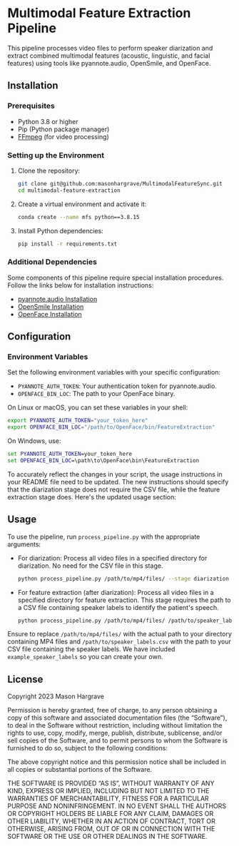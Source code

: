# Multimodal Feature Extraction Pipeline

This pipeline processes video files to perform speaker diarization and extract combined multimodal features (acoustic, linguistic, and facial features) using tools like pyannote.audio, OpenSmile, and OpenFace.

## Installation

### Prerequisites

- Python 3.8 or higher
- Pip (Python package manager)
- [FFmpeg](https://ffmpeg.org/download.html) (for video processing)

### Setting up the Environment

1. Clone the repository:
   ```bash
   git clone git@github.com:masonhargrave/MultimodalFeatureSync.git
   cd multimodal-feature-extraction
   ```

2. Create a virtual environment and activate it:
   ```bash
   conda create --name mfs python==3.8.15
   ```

3. Install Python dependencies:
   ```bash
   pip install -r requirements.txt
   ```

### Additional Dependencies

Some components of this pipeline require special installation procedures. Follow the links below for installation instructions:

- [pyannote.audio Installation](https://github.com/pyannote/pyannote-audio)
- [OpenSmile Installation](https://github.com/audeering/opensmile-python)
- [OpenFace Installation](https://github.com/TadasBaltrusaitis/OpenFace)

## Configuration

### Environment Variables

Set the following environment variables with your specific configuration:

- `PYANNOTE_AUTH_TOKEN`: Your authentication token for pyannote.audio.
- `OPENFACE_BIN_LOC`: The path to your OpenFace binary.

On Linux or macOS, you can set these variables in your shell:

```bash
export PYANNOTE_AUTH_TOKEN="your_token_here"
export OPENFACE_BIN_LOC="/path/to/OpenFace/bin/FeatureExtraction"
```

On Windows, use:

```cmd
set PYANNOTE_AUTH_TOKEN=your_token_here
set OPENFACE_BIN_LOC=\path\to\OpenFace\bin\FeatureExtraction
```

To accurately reflect the changes in your script, the usage instructions in your README file need to be updated. The new instructions should specify that the diarization stage does not require the CSV file, while the feature extraction stage does. Here's the updated usage section:

## Usage

To use the pipeline, run `process_pipeline.py` with the appropriate arguments:

- For diarization:
  Process all video files in a specified directory for diarization. No need for the CSV file in this stage.
  ```bash
  python process_pipeline.py /path/to/mp4/files/ --stage diarization
  ```

- For feature extraction (after diarization):
  Process all video files in a specified directory for feature extraction. This stage requires the path to a CSV file containing speaker labels to identify the patient's speech.
  ```bash
  python process_pipeline.py /path/to/mp4/files/ /path/to/speaker_labels.csv --stage features
  ```

Ensure to replace `/path/to/mp4/files/` with the actual path to your directory containing MP4 files and `/path/to/speaker_labels.csv` with the path to your CSV file containing the speaker labels. We have included `example_speaker_labels` so you can create your own.

## License

Copyright 2023 Mason Hargrave

Permission is hereby granted, free of charge, to any person obtaining a copy of this software and associated documentation files (the “Software”), to deal in the Software without restriction, including without limitation the rights to use, copy, modify, merge, publish, distribute, sublicense, and/or sell copies of the Software, and to permit persons to whom the Software is furnished to do so, subject to the following conditions:

The above copyright notice and this permission notice shall be included in all copies or substantial portions of the Software.

THE SOFTWARE IS PROVIDED “AS IS”, WITHOUT WARRANTY OF ANY KIND, EXPRESS OR IMPLIED, INCLUDING BUT NOT LIMITED TO THE WARRANTIES OF MERCHANTABILITY, FITNESS FOR A PARTICULAR PURPOSE AND NONINFRINGEMENT. IN NO EVENT SHALL THE AUTHORS OR COPYRIGHT HOLDERS BE LIABLE FOR ANY CLAIM, DAMAGES OR OTHER LIABILITY, WHETHER IN AN ACTION OF CONTRACT, TORT OR OTHERWISE, ARISING FROM, OUT OF OR IN CONNECTION WITH THE SOFTWARE OR THE USE OR OTHER DEALINGS IN THE SOFTWARE.
